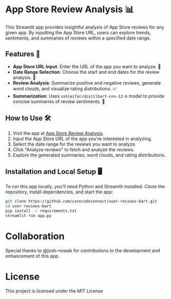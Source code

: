 # App Store Review Analysis 📊

This Streamlit app provides insightful analysis of App Store reviews for any given app. By inputting the App Store URL, users can explore trends, sentiments, and summaries of reviews within a specified date range.

## Features 🚀

- **App Store URL Input**: Enter the URL of the app you want to analyze. 📱
- **Date Range Selection**: Choose the start and end dates for the review analysis. 📅
- **Review Analysis**: Summarize positive and negative reviews, generate word clouds, and visualize rating distributions. 📈
- **Summarization**: Uses `sshleifer/distilbart-cnn-12-6` model to provide concise summaries of review sentiments. 📝

## How to Use 🛠️

1. Visit the app at [App Store Review Analysis](https://user-reviews-bart.streamlit.app/).
2. Input the App Store URL of the app you're interested in analyzing.
3. Select the date range for the reviews you want to analyze.
4. Click "Analyze reviews" to fetch and analyze the reviews.
5. Explore the generated summaries, word clouds, and rating distributions.

## Installation and Local Setup 🖥️

To run this app locally, you'll need Python and Streamlit installed. Clone the repository, install dependencies, and start the app:

```bash
git clone https://github.com/carecodeconnect/user-reviews-bart.git
cd user-reviews-bart
pip install -r requirements.txt
streamlit run app.py
```

# Collaboration

Special thanks to @josh-nowak for contributions to the development and enhancement of this app.

# License 

This project is licensed under the MIT License